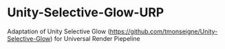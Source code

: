 # Unity-Selective-Glow-URP
Adaptation of Unity Selective Glow (https://github.com/tmonseigne/Unity-Selective-Glow) for Universal Render Piepeline
